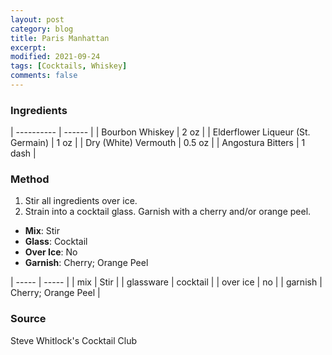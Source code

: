 ```yaml
---
layout: post
category: blog
title: Paris Manhattan
excerpt:
modified: 2021-09-24
tags: [Cocktails, Whiskey]
comments: false
---
```


### Ingredients

| ---------- | ------ |
| Bourbon Whiskey | 2 oz  |
| Elderflower Liqueur (St. Germain) | 1 oz |
| Dry (White) Vermouth | 0.5 oz |
| Angostura Bitters | 1 dash |


### Method

1. Stir all ingredients over ice.
2. Strain into a cocktail glass. Garnish with a cherry and/or orange peel.

- **Mix**: Stir
- **Glass**: Cocktail
- **Over Ice**: No
- **Garnish**: Cherry; Orange Peel


| ----- | ----- |
| mix   | Stir |
| glassware | cocktail |
| over ice | no |
| garnish | Cherry; Orange Peel |


### Source
Steve Whitlock's Cocktail Club
